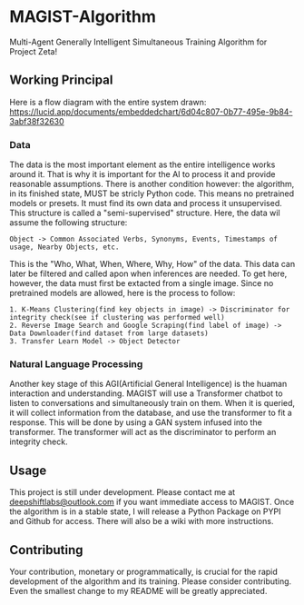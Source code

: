 # MAGIST-Algorithm
Multi-Agent Generally Intelligent Simultaneous Training Algorithm for Project Zeta!

## Working Principal
Here is a flow diagram with the entire system drawn:
https://lucid.app/documents/embeddedchart/6d04c807-0b77-495e-9b84-3abf38f32630

### Data
The data is the most important element as the entire intelligence works around it. That is why it is important for the AI to process it and provide reasonable assumptions. There is another condition however: the algorithm, in its finished state, MUST be stricly Python code. This means no pretrained models or presets. It must find its own data and process it unsupervised. This structure is called a "semi-supervised" structure. Here, the data wil assume the following structure:

```
Object -> Common Associated Verbs, Synonyms, Events, Timestamps of usage, Nearby Objects, etc.
```

This is the "Who, What, When, Where, Why, How" of the data. This data can later be filtered and called apon when inferences are needed. To get here, however, the data must first be extacted from a single image. Since no pretrained models are allowed, here is the process to follow:

```
1. K-Means Clustering(find key objects in image) -> Discriminator for integrity check(see if clustering was performed well)
2. Reverse Image Search and Google Scraping(find label of image) -> Data Downloader(find dataset from large datasets)
3. Transfer Learn Model -> Object Detector
```

### Natural Language Processing
Another key stage of this AGI(Artificial General Intelligence) is the huaman interaction and understanding. MAGIST will use a Transformer chatbot to listen to conversations and simultaneously train on them. When it is queried, it will collect information from the database, and use the transformer to fit a response. This will be done by using a GAN system infused into the transformer. The transformer will act as the discriminator to perform an integrity check. 

## Usage
This project is still under development. Please contact me at [deepshiftlabs@outlook.com]() if you want immediate access to MAGIST. Once the algorithm is in a stable state, I will release a Python Package on PYPI and Github for access. There will also be a wiki with more instructions.


## Contributing
Your contribution, monetary or programmatically, is crucial for the rapid development of the algorithm and its training. Please consider contributing. Even the smallest change to my README will be greatly appreciated.
